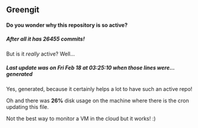 ## Greengit

#### Do you wonder why this repository is so active?

##### After all it has 26455 commits!

But is it *really* active? Well...

##### Last update was on Fri Feb 18 at 03:25:10 when those lines were... generated

Yes, generated, because it certainly helps a lot to have such an active repo!

Oh and there was **26%** disk usage on the machine
where there is the cron updating this file.

Not the best way to monitor a VM in the cloud but it works! :)
